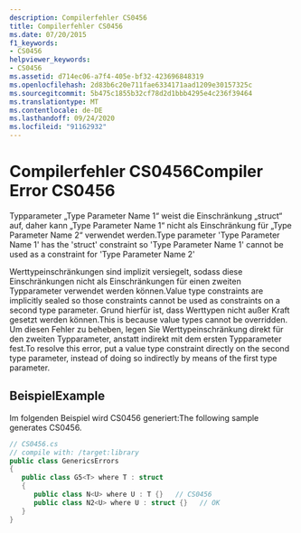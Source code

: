 ```yaml
---
description: Compilerfehler CS0456
title: Compilerfehler CS0456
ms.date: 07/20/2015
f1_keywords:
- CS0456
helpviewer_keywords:
- CS0456
ms.assetid: d714ec06-a7f4-405e-bf32-423696848319
ms.openlocfilehash: 2d83b6c20e711fae6334171aad1209e30157325c
ms.sourcegitcommit: 5b475c1855b32cf78d2d1bbb4295e4c236f39464
ms.translationtype: MT
ms.contentlocale: de-DE
ms.lasthandoff: 09/24/2020
ms.locfileid: "91162932"
---
```

# <a name="compiler-error-cs0456"></a><span data-ttu-id="fa3d0-103">Compilerfehler CS0456</span><span class="sxs-lookup"><span data-stu-id="fa3d0-103">Compiler Error CS0456</span></span>

<span data-ttu-id="fa3d0-104">Typparameter „Type Parameter Name 1“ weist die Einschränkung „struct“ auf, daher kann „Type Parameter Name 1“ nicht als Einschränkung für „Type Parameter Name 2“ verwendet werden.</span><span class="sxs-lookup"><span data-stu-id="fa3d0-104">Type parameter 'Type Parameter Name 1' has the 'struct' constraint so 'Type Parameter Name 1' cannot be used as a constraint for 'Type Parameter Name 2'</span></span>  
  
 <span data-ttu-id="fa3d0-105">Werttypeinschränkungen sind implizit versiegelt, sodass diese Einschränkungen nicht als Einschränkungen für einen zweiten Typparameter verwendet werden können.</span><span class="sxs-lookup"><span data-stu-id="fa3d0-105">Value type constraints are implicitly sealed so those constraints cannot be used as constraints on a second type parameter.</span></span> <span data-ttu-id="fa3d0-106">Grund hierfür ist, dass Werttypen nicht außer Kraft gesetzt werden können.</span><span class="sxs-lookup"><span data-stu-id="fa3d0-106">This is because value types cannot be overridden.</span></span> <span data-ttu-id="fa3d0-107">Um diesen Fehler zu beheben, legen Sie Werttypeinschränkung direkt für den zweiten Typparameter, anstatt indirekt mit dem ersten Typparameter fest.</span><span class="sxs-lookup"><span data-stu-id="fa3d0-107">To resolve this error, put a value type constraint directly on the second type parameter, instead of doing so indirectly by means of the first type parameter.</span></span>  
  
## <a name="example"></a><span data-ttu-id="fa3d0-108">Beispiel</span><span class="sxs-lookup"><span data-stu-id="fa3d0-108">Example</span></span>  

 <span data-ttu-id="fa3d0-109">Im folgenden Beispiel wird CS0456 generiert:</span><span class="sxs-lookup"><span data-stu-id="fa3d0-109">The following sample generates CS0456.</span></span>  
  
```csharp  
// CS0456.cs  
// compile with: /target:library  
public class GenericsErrors  
{  
   public class G5<T> where T : struct  
   {  
      public class N<U> where U : T {}   // CS0456  
      public class N2<U> where U : struct {}   // OK  
   }  
}  
```
